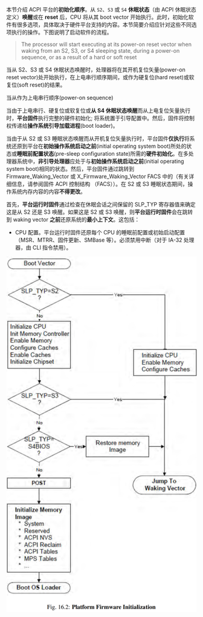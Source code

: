 
本节介绍 ACPI 平台的**初始化顺序**。从 `S2`、`S3` 或 `S4` **休眠状态**（由 ACPI 休眠状态定义）**唤醒**或在 **reset** 后，CPU 将从其 boot vector 开始执行。此时，初始化软件有很多选项，具体取决于硬件平台支持的内容。本节简要介绍应针对这些不同选项执行的操作。下图说明了启动软件的流程。

> The processor will start executing at its power-on reset vector when waking from an S2, S3, or S4 sleeping state, during a power-on sequence, or as a result of a hard or soft reset

当从 S2、S3 或 S4 休眠状态唤醒时，处理器将在其开机复位矢量(power-on reset vector)处开始执行，在上电串行顺序期间，或作为硬复位(hard reset)或软复位(soft reset)的结果。

当从作为上电串行顺序(power-on sequence)

当由于上电串行、硬复位或软复位或**从 S4 休眠状态唤醒**而从上电复位矢量执行时，**平台固件**执行完整的硬件初始化; 将系统置于引导配置中。然后，固件将控制权传递给**操作系统引导加载进程**(boot loader)。

当由于从 S2 或 S3 睡眠状态唤醒而从开机复位矢量执行时，平台固件**仅执行**将系统还原到平台在**初始操作系统启动之前**(initial operating system boot)所处的状态或**睡眠前配置状态**(pre-sleep configuration state)所需的**硬件初始化**。在多处理器系统中，**非引导处理器**应处于与**初始操作系统启动之前**(initial operating system boot)相同的状态。然后，平台固件通过跳转到 Firmware_Waking_Vector 或 
X_Firmware_Waking_Vector FACS 中的（有关详细信息，请参阅固件 ACPI 控制结构 （FACS））。在 S2 或 S3 睡眠状态期间，操作系统内存内容的内容**不得更改**。

首先，**平台运行时固件**通过检查在休眠会话之间保留的 SLP_TYP 寄存器值来确定这是从 S2 还是 S3 唤醒。如果这是 S2 或 S3 唤醒，则**平台运行时固件**会在跳转到 waking vector **之前**还原系统的**最小上下文**。这包括：

* CPU 配置。平台运行时固件还原每个 CPU 的睡眠前配置或初始启动配置（MSR、MTRR、固件更新、SMBase 等）。必须禁用中断（对于 IA-32 处理器，由 CLI 指令禁用）。


![2023-06-13-14-46-54.png](./images/2023-06-13-14-46-54.png)

